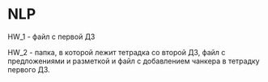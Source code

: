 # NLP

HW_1 - файл с первой ДЗ

HW_2 - папка, в которой лежит тетрадка со второй ДЗ, файл с предложениями и разметкой и файл с добавлением чанкера в тетрадку первого ДЗ.
